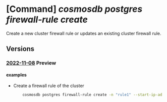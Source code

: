 # [Command] _cosmosdb postgres firewall-rule create_

Create a new cluster firewall rule or updates an existing cluster firewall rule.

## Versions

### [2022-11-08](/Resources/mgmt-plane/L3N1YnNjcmlwdGlvbnMve30vcmVzb3VyY2Vncm91cHMve30vcHJvdmlkZXJzL21pY3Jvc29mdC5kYmZvcnBvc3RncmVzcWwvc2VydmVyZ3JvdXBzdjIve30vZmlyZXdhbGxydWxlcy97fQ==/2022-11-08.xml) **Preview**

<!-- mgmt-plane /subscriptions/{}/resourcegroups/{}/providers/microsoft.dbforpostgresql/servergroupsv2/{}/firewallrules/{} 2022-11-08 -->

#### examples

- Create a firewall rule of the cluster
    ```bash
        cosmosdb postgres firewall-rule create -n "rule1" --start-ip-address "0.0.0.0" --end-ip-address "255.255.255.255" --cluster-name "test-cluster" -g "testGroup" --subscription "ffffffff-ffff-ffff-ffff-ffffffffffff"
    ```
